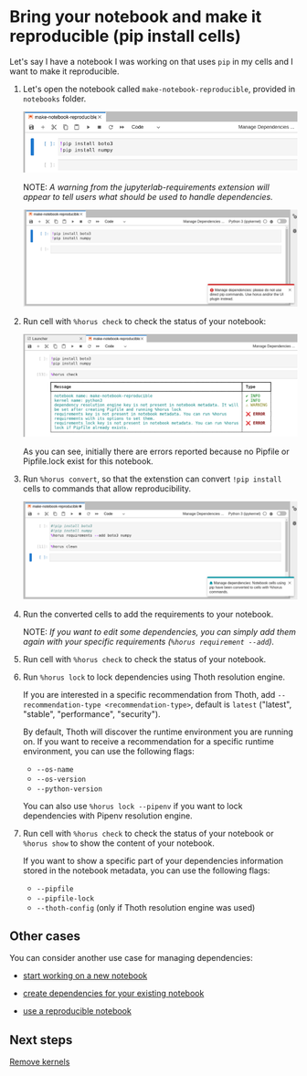 # Bring your notebook and make it reproducible (pip install cells)

Let's say I have a notebook I was working on that uses `pip` in my cells and I want to make it reproducible.

1. Let's open the notebook called `make-notebook-reproducible`, provided in `notebooks` folder.

    <div style="text-align:center">
    <img alt="Start my notebook with pip cells" src="https://raw.githubusercontent.com/AICoE/manage-dependencies-tutorial/master/docs/images/JupyterLabStartExistingNotebookPip.png">
    </div>

    NOTE: _A warning from the jupyterlab-requirements extension will appear to tell users what should be used to handle dependencies._

    <div style="text-align:center">
    <img alt="Start my notebook and warning" src="https://raw.githubusercontent.com/AICoE/manage-dependencies-tutorial/master/docs/images/JupyterLabStartExistingNotebookPipWarning.png">
    </div>

2. Run cell with `%horus check` to check the status of your notebook:

    <div style="text-align:center">
    <img alt="Horus check initial command" src="https://raw.githubusercontent.com/AICoE/manage-dependencies-tutorial/master/docs/images/JupyterLabHorusCheckInitialPip.png">
    </div>

    As you can see, initially there are errors reported because no Pipfile or Pipfile.lock exist for this notebook.

3. Run `%horus convert`, so that the extenstion can convert `!pip install` cells to commands that allow reproducibility.

    <div style="text-align:center">
    <img alt="Horus convert command" src="https://raw.githubusercontent.com/AICoE/manage-dependencies-tutorial/master/docs/images/JupyterLabHorusConvert.png">
    </div>

4. Run the converted cells to add the requirements to your notebook.

    NOTE: _If you want to edit some dependencies, you can simply add them again with your specific requirements (`%horus requirement --add`)._

5. Run cell with `%horus check` to check the status of your notebook.


6. Run `%horus lock` to lock dependencies using Thoth resolution engine.

    If you are interested in a specific recommendation from Thoth, add `--recommendation-type <recommendation-type>`, default is `latest` ("latest", "stable", "performance", "security").

    By default, Thoth will discover the runtime environment you are running on. If you want to receive a recommendation for a specific runtime environment, you can use the following flags:

    - `--os-name`
    - `--os-version`
    - `--python-version`

    You can also use `%horus lock --pipenv` if you want to lock dependencies with Pipenv resolution engine.

7. Run cell with `%horus check` to check the status of your notebook or `%horus show` to show the content of your notebook.

    If you want to show a specific part of your dependencies information stored in the notebook metadata, you can use the following flags:

    - `--pipfile`
    - `--pipfile-lock`
    - `--thoth-config` (only if Thoth resolution engine was used)


## Other cases

You can consider another use case for managing dependencies:

- [start working on a new notebook](./start-new-notebook.md)

- [create dependencies for your existing notebook](./add-missing-dependencies-notebook.md)

- [use a reproducible notebook](./run-reproducible-notebook.md)


## Next steps

[Remove kernels](./clean-kernel.md)
